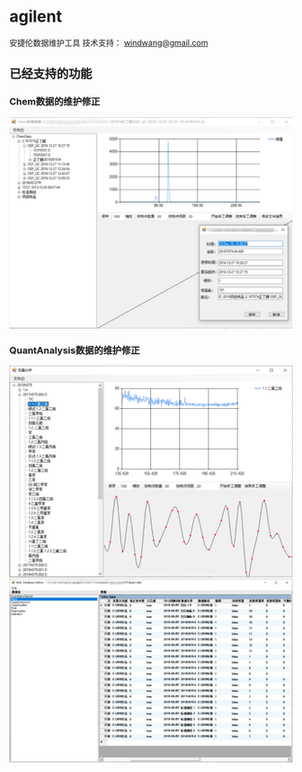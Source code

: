 # agilent
安捷伦数据维护工具
技术支持： windwang@gmail.com

## 已经支持的功能
### Chem数据的维护修正
 ![alt Chem](https://raw.githubusercontent.com/windwang/agilent/master/chem.png)
### QuantAnalysis数据的维护修正
 ![alt Chem](https://raw.githubusercontent.com/windwang/agilent/master/qun.png) 
 ![alt Chem](https://raw.githubusercontent.com/windwang/agilent/master/xml.png) 
